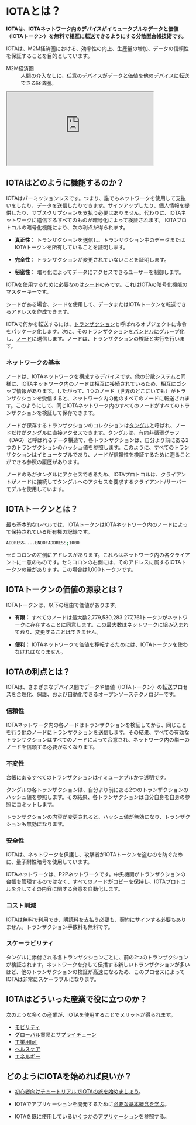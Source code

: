 # IOTAとは？
<!-- # What is IOTA? -->

**IOTAは、IOTAネットワーク内のデバイスがイミュータブルなデータと価値（IOTAトークン）を無料で相互に転送できるようにする分散型台帳技術です。**
<!-- **IOTA is a distributed ledger technology that allows devices in an IOTA network to transfer immutable data and value among each other for free.** -->

IOTAは、M2M経済圏における、効率性の向上、生産量の増加、データの信頼性を保証することを目的としています。
<!-- IOTA aims to improve efficiency, increase production, and ensure data integrity in a machine-to-machine economy. -->

<dl><dt>M2M経済圏</dt><dd>人間の介入なしに、任意のデバイスがデータと価値を他のデバイスに転送できる経済圏。</dd></dl>
<!-- <dl><dt>machine-to-machine economy</dt><dd>Economy in which any device can transfer data and value to other devices without human intervention.</dd></dl> -->

<iframe src="https://www.youtube.com/embed/Gr-LstcDcAw" width="400" height="200"></iframe>

## IOTAはどのように機能するのか？
<!-- ## How does IOTA work? -->

IOTAはパーミッションレスです。つまり、誰でもネットワークを使用して支払いをしたり、データを送信したりできます。サインアップしたり、個人情報を提供したり、サブスクリプションを支払う必要はありません。代わりに、IOTAネットワークに送信するすべてのものが暗号化によって検証されます。 IOTAプロトコルの暗号化機能により、次の利点が得られます。
<!-- IOTA is permissionless, which means that anyone can use the network to make payments or send data. You don't need to sign up, give away your personal details, or pay a subscription. Instead, everything that you send to an IOTA network is verified through cryptography. The cryptographic functions in the IOTA protocol allow you to benefit from the following: -->

* **真正性：** トランザクションを送信し、トランザクション中のデータまたはIOTAトークンを所有していることを証明します。
<!-- * **Authenticity:** Prove that you sent a transaction and that you own the data or IOTA tokens in it -->
* **完全性：** トランザクションが変更されていないことを証明します。
<!-- * **Integrity:** Prove that your transaction is unchanged -->
* **秘密性：** 暗号化によってデータにアクセスできるユーザーを制御します。
<!-- * **Confidentiality:** Control who has access to your data through encryption -->

IOTAを使用するために必要なのは[シード](../introduction/what-is-a-seed.md)のみです。これはIOTAの暗号化機能のマスターキーです。
<!-- To use IOTA, all you need is a [seed](../introduction/what-is-a-seed.md), which is the master key to the cryptographic functions in IOTA. -->

シードがある場合、シードを使用して、データまたはIOTAトークンを転送できるアドレスを作成できます。
<!-- When you have a seed, you can use it to create addresses to which you can transfer data or IOTA tokens. -->

IOTAで何かを転送するには、[トランザクション](../introduction/what-is-a-transaction.md)と呼ばれるオブジェクトに命令をパッケージ化します。次に、そのトランザクションを[バンドル](../introduction/what-is-a-bundle.md)にグループ化し、[ノード](../introduction/what-is-a-node.md)に送信します。ノードは、トランザクションの検証と実行を行います。
<!-- To transfer anything in IOTA, you package an instruction into an object called a [transaction](../introduction/what-is-a-transaction.md). Then, you group that transaction into a [bundle](../introduction/what-is-a-bundle.md), and send it to a [node](../introduction/what-is-a-node.md), which is responsible for validating it and carrying it out. -->

### ネットワークの基本
<!-- ### Network basics -->

ノードは、IOTAネットワークを構成するデバイスです。他の分散システムと同様に、IOTAネットワーク内のノードは相互に接続されているため、相互にゴシップ情報があります。したがって、1つのノード（世界のどこにいても）がトランザクションを受信すると、ネットワーク内の他のすべてのノードに転送されます。このようにして、同じIOTAネットワーク内のすべてのノードがすべてのトランザクションを検証して保存できます。
<!-- Nodes are the devices that make up an IOTA network. Like any distributed system, the nodes in an IOTA network are interconnected such that they gossip information among each other. So, when one node (no matter where it is in the world) receives a transaction, it will be forwarded to every other node in the network. This way, all nodes in the same IOTA network can validate all transactions and store them. -->

ノードが保存するトランザクションのコレクションは[タングル](../introduction/what-is-the-tangle.md)と呼ばれ、ノードだけがタングルに直接アクセスできます。タングルは、有向非循環グラフ（DAG）と呼ばれるデータ構造で、各トランザクションは、自分より前にある2つのトランザクションのハッシュ値を参照します。このように、すべてのトランザクションはイミュータブルであり、ノードが信頼性を検証するために遡ることができる参照の履歴があります。
<!-- The collection of transactions that the nodes store is called [the Tangle](../introduction/what-is-the-tangle.md), and only nodes have direct access to it. The Tangle is a data structure called a directed acyclic graph (DAG), where each transaction references the hashes of two transactions that came before it. This way, all transactions are immutable and have a history of references that nodes can traverse to validate their trustworthiness. -->

ノードのみがタングルにアクセスできるため、IOTAプロトコルは、クライアントがノードに接続してタングルへのアクセスを要求するクライアント/サーバーモデルを使用しています。
<!-- Because only nodes have access to the Tangle, the IOTA protocol uses a client/server model where clients connect to nodes to request access to it. -->

## IOTAトークンとは？
<!-- ## What is the IOTA token? -->

最も基本的なレベルでは、IOTAトークンはIOTAネットワーク内のノードによって保持されている所有権の記録です。
  <!-- At its most basic level, the IOTA token is a record of ownership that's held by the nodes in an IOTA network. -->

  ```bash
  ADDRESS....ENDOFADDRESS;1000
  ```

セミコロンの左側にアドレスがあります。これらはネットワーク内の各クライアントに一意のものです。セミコロンの右側には、そのアドレスに属するIOTAトークンの量があります。この場合は1,000トークンです。
<!-- On the left of the semicolon is an address. These are unique to each client in the network. On the right of the semicolon is an amount of IOTA tokens that belong to that address, in this case 1,000 tokens. -->

## IOTAトークンの価値の源泉とは？
<!-- ## What makes the IOTA token valuable? -->

IOTAトークンは、以下の理由で価値があります。
<!-- The IOTA token is valuable for the following reasons: -->

* **有限：** すべてのノードは最大数2,779,530,283 277,761トークンがネットワークに存在することに同意します。この最大数はネットワークに組み込まれており、変更することはできません。
<!-- * **It's finite:** All nodes agree that a maximum of 2,779,530,283 277,761 tokens exist in the network. This maximum number is built into the network and can't ever be changed. -->
* **便利：** IOTAネットワークで価値を移転するためには、IOTAトークンを使わなければなりません。
<!-- * **It's useful:** To transfer value in an IOTA network, you must use the IOTA token. -->

## IOTAの利点とは？
<!-- ## What are the benefits of IOTA? -->

IOTAは、さまざまなデバイス間でデータや価値（IOTAトークン）の転送プロセスを合理化、保護、および自動化できるオープンソーステクノロジーです。
<!-- IOTA is an open-source technology that can streamline, secure, and automate any process that sends data or transfers value among different devices. -->

### 信頼性
<!-- ### Trust -->

IOTAネットワーク内の各ノードはトランザクションを検証してから、同じことを行う他のノードにトランザクションを送信します。その結果、すべての有効なトランザクションはすべてのノードによって合意され、ネットワーク内の単一のノードを信頼する必要がなくなります。
<!-- Each node in an IOTA network validates transactions, then sends them to other nodes that do the same. As a result, all valid transactions are agreed on by all nodes, removing the need to trust a single one in the network. -->

### 不変性
<!-- ### Immutability -->

台帳にあるすべてのトランザクションはイミュータブルかつ透明です。
<!-- All transactions in the ledger are immutable and transparent. -->

タングルの各トランザクションは、自分より前にある2つのトランザクションのハッシュ値を参照します。その結果、各トランザクションは自分自身を自身の参照にコミットします。
<!-- Each transaction in the Tangle references the hashes of two previous ones. As a result, each transaction is commits itself to its references. -->

トランザクションの内容が変更されると、ハッシュ値が無効になり、トランザクションも無効になります。
<!-- If the contents of any transaction were to change, the hashes would be invalid, making the transactions invalid. -->

### 安全性
<!-- ### Security -->

IOTAは、ネットワークを保護し、攻撃者がIOTAトークンを盗むのを防ぐために、量子耐性暗号を使用しています。
<!-- IOTA uses quantum-resistant cryptography to secure the network and prevent attackers from stealing IOTA tokens. -->

IOTAネットワークは、P2Pネットワークです。中央機関がトランザクションの台帳を管理するのではなく、すべてのノードがコピーを保持し、IOTAプロトコルを介してその内容に関する合意を自動化します。
<!-- IOTA networks are peer-to-peer networks. No central authority controls the ledger of transactions, instead all nodes hold a copy and automate the agreement on its contents through the IOTA protocol. -->

### コスト削減
<!-- ### Cost saving -->

IOTAは無料で利用でき、購読料を支払う必要も、契約にサインする必要もありません。トランザクション手数料も無料です。
<!-- IOTA is free to use. You don't need to pay a subscription, or sign a contract. Even transactions are feeless. -->

### スケーラビリティ
<!-- ### Scalability -->

タングルに添付される各トランザクションごとに、前の2つのトランザクションが検証されます。ネットワークを介して伝播する新しいトランザクションが多いほど、他のトランザクションの検証が高速になるため、このプロセスによってIOTAは非常にスケーラブルになります。
<!-- For each transaction that's attached to the Tangle, two previous transactions are validated. This process makes IOTA incredibly scalable because the more new transactions that propagate through the network, the faster other transactions are validated. -->

## IOTAはどういった産業で役に立つのか？
<!-- ## For what industries is IOTA useful? -->
次のような多くの産業が、IOTAを使用することでメリットが得られます。
<!-- Many industries such as the following could benefit from using IOTA: -->

* [モビリティ](https://www.iota.org/verticals/mobility-automotive)
* [グローバル貿易とサプライチェーン](https://www.iota.org/verticals/global-trade-supply-chains)
* [工業用IoT](https://www.iota.org/verticals/industrial-iot)
* [ヘルスケア](https://www.iota.org/verticals/ehealth)
* [エネルギー](https://www.iota.org/verticals/smart-energy)
<!-- * [Mobility](https://www.iota.org/verticals/mobility-automotive) -->
<!-- * [Global trade and supply chains](https://www.iota.org/verticals/global-trade-supply-chains) -->
<!-- * [Industrial IoT (Internet of things)](https://www.iota.org/verticals/industrial-iot) -->
<!-- * [Healthcare](https://www.iota.org/verticals/ehealth) -->
<!-- * [Energy](https://www.iota.org/verticals/smart-energy) -->

## どのようにIOTAを始めれば良いか？
<!-- ## How do I get started? -->

* [初心者向けチュートリアルでIOTAの旅を始めましょう](../tutorials/get-started.md)。
<!-- * [Start your IOTA journey with our beginner tutorials](../tutorials/get-started.md) -->

* IOTAでアプリケーションを開発するために[必要な基本概念を学ぶ](root://dev-essentials/0.1/introduction/overview.md)。
<!-- * [Learn the essential concepts](root://dev-essentials/0.1/introduction/overview.md) that you need to develop applications on IOTA. -->

* IOTAを既に使用している[いくつかのアプリケーション](../references/use-cases.md)を参照する。
<!-- * Take a look at some [applications that are already using IOTA](../references/use-cases.md) -->
